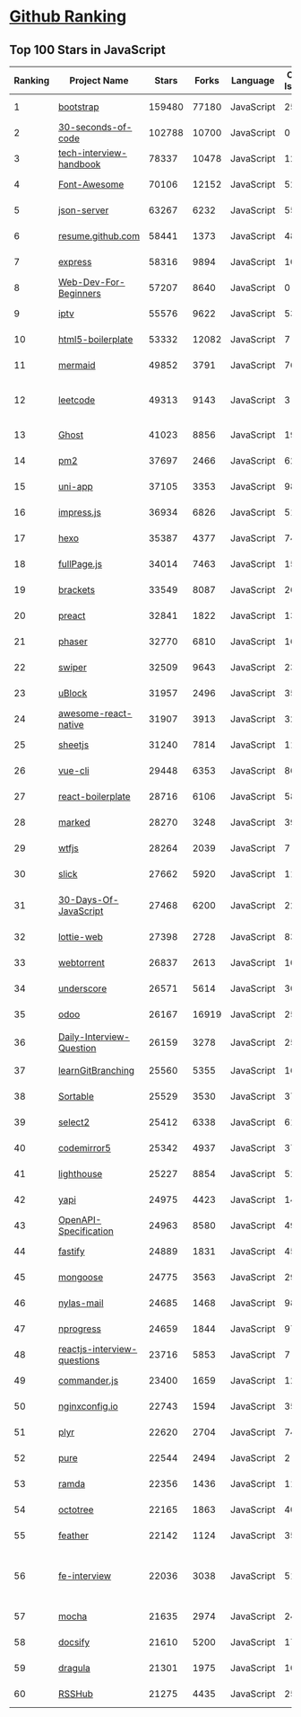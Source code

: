 [Github Ranking](../README.md)
==========

## Top 100 Stars in JavaScript

| Ranking | Project Name | Stars | Forks | Language | Open Issues | Description | Last Commit |
| ------- | ------------ | ----- | ----- | -------- | ----------- | ----------- | ----------- |
| 1 | [bootstrap](https://github.com/twbs/bootstrap) | 159480 | 77180 | JavaScript | 258 | The most popular HTML, CSS, and JavaScript framework for developing responsive, mobile first projects on the web. | 2022-09-14T00:16:09Z |
| 2 | [30-seconds-of-code](https://github.com/30-seconds/30-seconds-of-code) | 102788 | 10700 | JavaScript | 0 | Short JavaScript code snippets for all your development needs | 2022-09-13T08:58:44Z |
| 3 | [tech-interview-handbook](https://github.com/yangshun/tech-interview-handbook) | 78337 | 10478 | JavaScript | 12 | 💯 Curated coding interview preparation materials for busy software engineers | 2022-09-13T03:55:58Z |
| 4 | [Font-Awesome](https://github.com/FortAwesome/Font-Awesome) | 70106 | 12152 | JavaScript | 5270 | The iconic SVG, font, and CSS toolkit | 2022-09-01T20:41:29Z |
| 5 | [json-server](https://github.com/typicode/json-server) | 63267 | 6232 | JavaScript | 559 | Get a full fake REST API with zero coding in less than 30 seconds (seriously) | 2022-09-13T19:23:54Z |
| 6 | [resume.github.com](https://github.com/resume/resume.github.com) | 58441 | 1373 | JavaScript | 48 | Resumes generated using the GitHub informations | 2022-01-24T03:34:10Z |
| 7 | [express](https://github.com/expressjs/express) | 58316 | 9894 | JavaScript | 106 | Fast, unopinionated, minimalist web framework for node. | 2022-09-13T21:41:49Z |
| 8 | [Web-Dev-For-Beginners](https://github.com/microsoft/Web-Dev-For-Beginners) | 57207 | 8640 | JavaScript | 0 | 24 Lessons, 12 Weeks, Get Started as a Web Developer | 2022-09-13T17:46:31Z |
| 9 | [iptv](https://github.com/iptv-org/iptv) | 55576 | 9622 | JavaScript | 534 | Collection of publicly available IPTV channels from all over the world | 2022-09-14T02:25:36Z |
| 10 | [html5-boilerplate](https://github.com/h5bp/html5-boilerplate) | 53332 | 12082 | JavaScript | 7 | A professional front-end template for building fast, robust, and adaptable web apps or sites. | 2022-09-02T01:49:08Z |
| 11 | [mermaid](https://github.com/mermaid-js/mermaid) | 49852 | 3791 | JavaScript | 766 | Generation of diagram and flowchart from text in a similar manner as markdown | 2022-09-13T20:59:14Z |
| 12 | [leetcode](https://github.com/azl397985856/leetcode) | 49313 | 9143 | JavaScript | 3 | 推荐刷题网站：https://www.lintcode.com/?utm_source=tf-github-lucifer2022  LeetCode Solutions: A Record of My Problem Solving Journey.( leetcode题解，记录自己的leetcode解题之路。) | 2022-09-13T11:48:38Z |
| 13 | [Ghost](https://github.com/TryGhost/Ghost) | 41023 | 8856 | JavaScript | 19 | Turn your audience into a business. Publishing, memberships, subscriptions and newsletters. | 2022-09-14T01:28:38Z |
| 14 | [pm2](https://github.com/Unitech/pm2) | 37697 | 2466 | JavaScript | 627 | Node.js Production Process Manager with a built-in Load Balancer. | 2022-09-12T17:21:47Z |
| 15 | [uni-app](https://github.com/dcloudio/uni-app) | 37105 | 3353 | JavaScript | 983 | A cross-platform framework using Vue.js | 2022-09-13T11:22:44Z |
| 16 | [impress.js](https://github.com/impress/impress.js) | 36934 | 6826 | JavaScript | 51 | It's a presentation framework based on the power of CSS3 transforms and transitions in modern browsers and inspired by the idea behind prezi.com. | 2022-09-12T07:56:31Z |
| 17 | [hexo](https://github.com/hexojs/hexo) | 35387 | 4377 | JavaScript | 74 | A fast, simple & powerful blog framework, powered by Node.js. | 2022-09-09T07:21:07Z |
| 18 | [fullPage.js](https://github.com/alvarotrigo/fullPage.js) | 34014 | 7463 | JavaScript | 152 | fullPage plugin by Alvaro Trigo. Create full screen pages fast and simple | 2022-09-13T15:57:53Z |
| 19 | [brackets](https://github.com/adobe/brackets) | 33549 | 8087 | JavaScript | 2620 | An open source code editor for the web, written in JavaScript, HTML and CSS. | 2022-06-12T08:19:24Z |
| 20 | [preact](https://github.com/preactjs/preact) | 32841 | 1822 | JavaScript | 133 | ⚛️ Fast 3kB React alternative with the same modern API. Components & Virtual DOM. | 2022-09-13T11:13:32Z |
| 21 | [phaser](https://github.com/photonstorm/phaser) | 32770 | 6810 | JavaScript | 166 | Phaser is a fun, free and fast 2D game framework for making HTML5 games for desktop and mobile web browsers, supporting Canvas and WebGL rendering. | 2022-09-13T22:34:21Z |
| 22 | [swiper](https://github.com/nolimits4web/swiper) | 32509 | 9643 | JavaScript | 233 | Most modern mobile touch slider with hardware accelerated transitions | 2022-09-09T11:58:45Z |
| 23 | [uBlock](https://github.com/gorhill/uBlock) | 31957 | 2496 | JavaScript | 35 | uBlock Origin - An efficient blocker for Chromium and Firefox. Fast and lean. | 2022-09-13T22:56:09Z |
| 24 | [awesome-react-native](https://github.com/jondot/awesome-react-native) | 31907 | 3913 | JavaScript | 32 | Awesome React Native components, news, tools, and learning material! | 2022-09-02T01:28:40Z |
| 25 | [sheetjs](https://github.com/SheetJS/sheetjs) | 31240 | 7814 | JavaScript | 114 | 📗 SheetJS Community Edition -- Spreadsheet Data Toolkit | 2022-09-13T06:12:01Z |
| 26 | [vue-cli](https://github.com/vuejs/vue-cli) | 29448 | 6353 | JavaScript | 862 | 🛠️ webpack-based tooling for Vue.js Development | 2022-09-07T20:18:59Z |
| 27 | [react-boilerplate](https://github.com/react-boilerplate/react-boilerplate) | 28716 | 6106 | JavaScript | 58 | :fire: A highly scalable, offline-first foundation with the best developer experience and a focus on performance and best practices. | 2022-08-16T23:42:02Z |
| 28 | [marked](https://github.com/markedjs/marked) | 28270 | 3248 | JavaScript | 39 | A markdown parser and compiler. Built for speed. | 2022-09-12T19:23:33Z |
| 29 | [wtfjs](https://github.com/denysdovhan/wtfjs) | 28264 | 2039 | JavaScript | 7 | 🤪 A list of funny and tricky JavaScript examples | 2022-09-04T07:44:57Z |
| 30 | [slick](https://github.com/kenwheeler/slick) | 27662 | 5920 | JavaScript | 1139 | the last carousel you'll ever need | 2022-08-31T11:15:05Z |
| 31 | [30-Days-Of-JavaScript](https://github.com/Asabeneh/30-Days-Of-JavaScript) | 27468 | 6200 | JavaScript | 22 | 30 days of JavaScript programming challenge is a step-by-step guide to learn JavaScript programming language in 30 days. This challenge may take more than 100 days,  please just follow your own pace.  | 2022-09-14T02:22:27Z |
| 32 | [lottie-web](https://github.com/airbnb/lottie-web) | 27398 | 2728 | JavaScript | 835 | Render After Effects animations natively on Web, Android and iOS, and React Native. http://airbnb.io/lottie/ | 2022-08-26T05:47:36Z |
| 33 | [webtorrent](https://github.com/webtorrent/webtorrent) | 26837 | 2613 | JavaScript | 105 | ⚡️ Streaming torrent client for the web | 2022-09-12T15:59:38Z |
| 34 | [underscore](https://github.com/jashkenas/underscore) | 26571 | 5614 | JavaScript | 30 | JavaScript's utility _ belt | 2022-09-03T00:03:13Z |
| 35 | [odoo](https://github.com/odoo/odoo) | 26167 | 16919 | JavaScript | 2525 | Odoo. Open Source Apps To Grow Your Business. | 2022-09-14T02:23:56Z |
| 36 | [Daily-Interview-Question](https://github.com/Advanced-Frontend/Daily-Interview-Question) | 26159 | 3278 | JavaScript | 254 | 我是依扬（木易杨），公众号「高级前端进阶」作者，每天搞定一道前端大厂面试题，祝大家天天进步，一年后会看到不一样的自己。 | 2020-11-09T01:07:00Z |
| 37 | [learnGitBranching](https://github.com/pcottle/learnGitBranching) | 25560 | 5355 | JavaScript | 16 | An interactive git visualization and tutorial. Aspiring students of git can use this app to educate and challenge themselves towards mastery of git! | 2022-09-11T16:22:11Z |
| 38 | [Sortable](https://github.com/SortableJS/Sortable) | 25529 | 3530 | JavaScript | 375 | Reorderable drag-and-drop lists for modern browsers and touch devices. No jQuery or framework required. | 2022-09-11T18:30:35Z |
| 39 | [select2](https://github.com/select2/select2) | 25412 | 6338 | JavaScript | 61 | Select2 is a jQuery based replacement for select boxes. It supports searching, remote data sets, and infinite scrolling of results. | 2022-09-07T09:39:49Z |
| 40 | [codemirror5](https://github.com/codemirror/codemirror5) | 25342 | 4937 | JavaScript | 378 | In-browser code editor (version 5, legacy) | 2022-09-13T10:41:06Z |
| 41 | [lighthouse](https://github.com/GoogleChrome/lighthouse) | 25227 | 8854 | JavaScript | 523 | Automated auditing, performance metrics, and best practices for the web. | 2022-09-13T23:57:22Z |
| 42 | [yapi](https://github.com/YMFE/yapi) | 24975 | 4423 | JavaScript | 1437 | YApi 是一个可本地部署的、打通前后端及QA的、可视化的接口管理平台 | 2022-09-07T03:20:13Z |
| 43 | [OpenAPI-Specification](https://github.com/OAI/OpenAPI-Specification) | 24963 | 8580 | JavaScript | 494 | The OpenAPI Specification Repository | 2022-09-12T20:31:26Z |
| 44 | [fastify](https://github.com/fastify/fastify) | 24889 | 1831 | JavaScript | 45 | Fast and low overhead web framework, for Node.js | 2022-09-13T15:54:39Z |
| 45 | [mongoose](https://github.com/Automattic/mongoose) | 24775 | 3563 | JavaScript | 293 | MongoDB object modeling designed to work in an asynchronous environment. | 2022-09-14T02:13:02Z |
| 46 | [nylas-mail](https://github.com/nylas/nylas-mail) | 24685 | 1468 | JavaScript | 984 | :love_letter: An extensible desktop mail app built on the modern web.  Forks welcome! | 2021-07-05T13:35:43Z |
| 47 | [nprogress](https://github.com/rstacruz/nprogress) | 24659 | 1844 | JavaScript | 97 | For slim progress bars like on YouTube, Medium, etc | 2022-06-04T00:38:39Z |
| 48 | [reactjs-interview-questions](https://github.com/sudheerj/reactjs-interview-questions) | 23716 | 5853 | JavaScript | 7 | List of top 500 ReactJS Interview Questions & Answers....Coding exercise questions are coming soon!! | 2022-08-24T17:41:58Z |
| 49 | [commander.js](https://github.com/tj/commander.js) | 23400 | 1659 | JavaScript | 12 | node.js command-line interfaces made easy | 2022-09-08T10:07:11Z |
| 50 | [nginxconfig.io](https://github.com/digitalocean/nginxconfig.io) | 22743 | 1594 | JavaScript | 35 | ⚙️ NGINX config generator on steroids 💉 | 2022-08-28T10:52:42Z |
| 51 | [plyr](https://github.com/sampotts/plyr) | 22620 | 2704 | JavaScript | 742 | A simple HTML5, YouTube and Vimeo player | 2022-09-09T12:52:01Z |
| 52 | [pure](https://github.com/pure-css/pure) | 22544 | 2494 | JavaScript | 2 | A set of small, responsive CSS modules that you can use in every web project. | 2022-09-12T12:40:24Z |
| 53 | [ramda](https://github.com/ramda/ramda) | 22356 | 1436 | JavaScript | 116 | :ram: Practical functional Javascript | 2022-09-11T13:01:17Z |
| 54 | [octotree](https://github.com/ovity/octotree) | 22165 | 1863 | JavaScript | 40 | GitHub on steroids | 2022-04-16T15:08:33Z |
| 55 | [feather](https://github.com/feathericons/feather) | 22142 | 1124 | JavaScript | 357 | Simply beautiful open source icons | 2022-08-22T14:17:50Z |
| 56 | [fe-interview](https://github.com/haizlin/fe-interview) | 22036 | 3038 | JavaScript | 5118 | 前端面试每日 3+1，以面试题来驱动学习，提倡每日学习与思考，每天进步一点！每天早上5点纯手工发布面试题（死磕自己，愉悦大家），6000+道前端面试题全面覆盖，HTML/CSS/JavaScript/Vue/React/Nodejs/TypeScript/ECMAScritpt/Webpack/Jquery/小程序/软技能…… | 2022-09-13T20:49:12Z |
| 57 | [mocha](https://github.com/mochajs/mocha) | 21635 | 2974 | JavaScript | 241 | ☕️ simple, flexible, fun javascript test framework for node.js & the browser | 2022-09-13T22:08:44Z |
| 58 | [docsify](https://github.com/docsifyjs/docsify) | 21610 | 5200 | JavaScript | 173 | 🃏 A magical documentation site generator. | 2022-09-12T14:14:20Z |
| 59 | [dragula](https://github.com/bevacqua/dragula) | 21301 | 1975 | JavaScript | 104 | :ok_hand: Drag and drop so simple it hurts | 2022-06-03T19:26:33Z |
| 60 | [RSSHub](https://github.com/DIYgod/RSSHub) | 21275 | 4435 | JavaScript | 256 | 🍰 Everything is RSSible | 2022-09-14T00:46:59Z |

